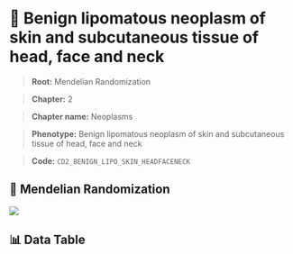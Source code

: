 # 🧪 Benign lipomatous neoplasm of skin and subcutaneous tissue of head, face and neck

> **Root:** Mendelian Randomization

> **Chapter:** 2  

> **Chapter name:** Neoplasms

> **Phenotype:** Benign lipomatous neoplasm of skin and subcutaneous tissue of head, face and neck  

> **Code:** `CD2_BENIGN_LIPO_SKIN_HEADFACENECK`

## 🧬 Mendelian Randomization  

<img src="/MR/Figures/Forward/CD2_BENIGN_LIPO_SKIN_HEADFACENECK.png"/>

## 📊 Data Table

<CsvTableMRF src="/MR_Data/Forward/CD2_BENIGN_LIPO_SKIN_HEADFACENECK.csv"/>
